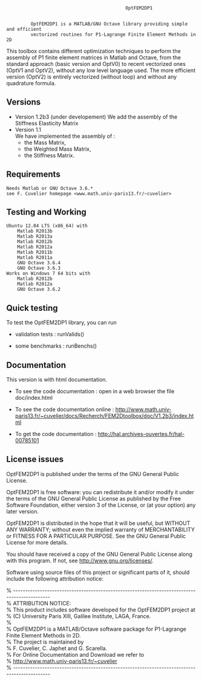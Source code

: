 

                                                OptFEM2DP1


             OptFEM2DP1 is a MATLAB/GNU Octave library providing simple and efficient
	         vectorized routines for P1-Lagrange Finite Element Methods in 2D
		 

This toolbox contains different optimization techniques to perform the assembly
of P1 finite element matrices in Matlab and Octave,  from the standard approach (basic version and OptV0)
to recent vectorized ones (OptV1 and OptV2), without any low level language used.
The more efficient version (OptV2) is entirely vectorized (without loop) and without any quadrature formula.

Versions
----------
  * Version 1.2b3 (under developement)
    We add the assembly of the Stiffness Elasticity Matrix
  * Version 1.1  
    We have implemented the assembly of :
    - the Mass Matrix, 
    - the Weighted Mass Matrix,
    - the Stiffness Matrix.

Requirements
--------------
    Needs Matlab or GNU Octave 3.6.*
    see F. Cuvelier homepage <www.math.univ-paris13.fr/~cuvelier>

Testing and Working
----------------------
    Ubuntu 12.04 LTS (x86_64) with
        Matlab R2013b
        Matlab R2013a
        Matlab R2012b
        Matlab R2012a
        Matlab R2011b
        Matlab R2011a
        GNU Octave 3.6.4
        GNU Octave 3.6.3
    Works on Windows 7 64 bits with
        Matlab R2012b
        Matlab R2012a
        GNU Octave 3.6.2

Quick testing
---------------
To test the OptFEM2DP1 library, you can run

* validation tests : runValids() 

* some benchmarks  : runBenchs()

Documentation
---------------
This version is with html documentation.

* To see the code documentation :
    open in a web browser the file doc/index.html
    
* To see the code documentation online :
   <http://www.math.univ-paris13.fr/~cuvelier/docs/Recherch/FEM2Dtoolbox/doc/V1.2b3/index.html>

* To get the code documentation :
   <http://hal.archives-ouvertes.fr/hal-00785101> 

License issues
-----------------
OptFEM2DP1 is published under the terms of the GNU General Public License.

OptFEM2DP1 is free software: you can redistribute it and/or modify it under the terms
of the GNU General Public License as published by the Free Software Foundation,
either version 3 of the License, or (at your option) any later version.

OptFEM2DP1 is distributed in the hope that it will be useful, but WITHOUT ANY WARRANTY;
without even the implied warranty of MERCHANTABILITY or FITNESS FOR A PARTICULAR PURPOSE.
See the GNU General Public License for more details.

You should have received a copy of the GNU General Public License along with this program.
If not, see http://www.gnu.org/licenses/.

Software using source files of this project or significant parts of it,
should include the following attribution notice:

% ---------------------------------------------------------------------------------------------<br />
% ATTRIBUTION NOTICE:<br />
% This product includes software developed for the OptFEM2DP1 project at <br />
% (C) University Paris XIII, Galilee Institute, LAGA, France. <br />
% <br />
% OptFEM2DP1 is a MATLAB/Octave software package for P1-Lagrange Finite Element Methods in 2D. <br />
% The project is maintained by <br />
% F. Cuvelier, C. Japhet and G. Scarella. <br />
% For Online Documentation and Download we refer to <br />
% <http://www.math.univ-paris13.fr/~cuvelier> <br />
% ---------------------------------------------------------------------------------------------

    

